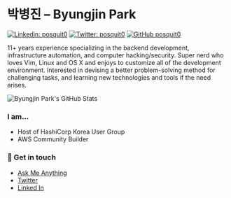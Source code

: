 # 박병진 – Byungjin Park

[![Linkedin: posquit0](https://img.shields.io/badge/-Byungjin%20Park-blue?style=flat-square&logo=Linkedin&logoColor=white&link=https://www.linkedin.com/in/posquit0/)](https://www.linkedin.com/in/posquit0/)
[![Twitter: posquit0](https://img.shields.io/twitter/follow/posquit0?style=social)](https://twitter.com/posquit0)
[![GitHub posquit0](https://img.shields.io/github/followers/posquit0?label=follow&style=social)](https://github.com/posquit0)

11+ years experience specializing in the backend development, infrastructure automation, and computer hacking/security. Super nerd who loves Vim, Linux and OS X and enjoys to customize all of the development environment. Interested in devising a better problem-solving method for challenging tasks, and learning new technologies and tools if the need arises.


![Byungjin Park's GitHub Stats](https://github-readme-stats.vercel.app/api?username=posquit0&show_icons=true)

<!--
**posquit0/posquit0** is a ✨ _special_ ✨ repository because its `README.md` (this file) appears on your GitHub profile.

Here are some ideas to get you started:

- 🔭 I’m currently working on ...
- 🌱 I’m currently learning ...
- 👯 I’m looking to collaborate on ...
- 🤔 I’m looking for help with ...
- 💬 Ask me about ...
- 📫 How to reach me: ...
- 😄 Pronouns: ...
- ⚡ Fun fact: ...
-->


### I am...

- Host of HashiCorp Korea User Group
- AWS Community Builder


### 💬 Get in touch

- [Ask Me Anything](https://github.com/posquit0/ama)
- [Twitter](https://twitter.com/posquit0)
- [Linked In](https://www.linkedin.com/in/posquit0/)
